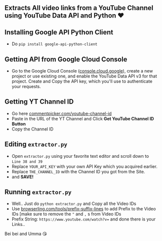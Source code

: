 
Extracts All video links from a YouTube Channel using YouTube Data API and Python ❤️
-----------------
## Installing Google API Python Client
 - Do `pip install google-api-python-client`
 ## Getting API from Google Cloud Console
 - Go to the Google Cloud Console ([console.cloud.google](https://console.cloud.google.com/)), create a new project or use existing one, and enable the YouTube Data API v3 for that project. Create and Copy the API key, which you'll use to authenticate your requests.
 ## Getting YT Channel ID
 
 - Go here [commentpicker.com/youtube-channel-id](https://commentpicker.com/youtube-channel-id.php)
 - Paste in the URL of the YT Channel and Click **Get YouTube Channel ID Button**
 - Copy the Channel ID
 ## Editing `extractor.py`
 
 - Open `extractor.py` using your favorite text editor and scroll down to `Line 38 and 39`
 - Replace `YOUR_API_KEY` with your own API Key which you acquired earlier.
 - Replace `THE_CHANNEL_ID` with the Channel ID you got from the Site.
 - and **SAVE!**
## Running `extractor.py`
 - Well.. Just do `python extractor.py` and Copy all the Video IDs
 - Use [browserling.com/tools/prefix-suffix-lines](https://www.browserling.com/tools/prefix-suffix-lines) to add Prefix to the Video IDs [make sure to remove the `"` and `,` s from Video IDs
 - Prefix String: `https://www.youtube.com/watch?v=` and done there is your Links..
		 
Bei bei and Umma 😘

